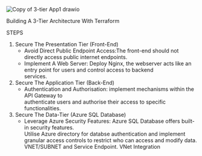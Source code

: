 ![Copy of 3-tier App1 drawio](https://github.com/user-attachments/assets/4d613e39-a30e-4435-91c5-34c234e8eb42)


Building A 3-Tier Architecture With Terraform

STEPS
1) Secure The Presentation Tier (Front-End)
   - Avoid Direct Public Endpoint Access:The front-end should not directly access public internet endpoints.
   - Implement A Web Server: Deploy Nginx, the webserver acts like an entry point for users and control access to backend   
     services.
2) Secure The Application Tier (Back-End)
   - Authentication and Authorisation: implement mechanisms within the API Gateway to     
     authenticate users and authorise their access to specific functionalities.
3) Secure The Data-Tier (Azure SQL Database)
   - Leverage Azure Security Features: Azure SQL Database offers built-in security features.  
     Utilise Azure directory for databse authentication and implement granular access controls to restrict who can access and      modify data.
VNET/SUBNET and Service Endpoint.
VNet Integration
